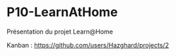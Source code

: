 # P10-LearnAtHome
Présentation du projet Learn@Home

Kanban : https://github.com/users/Hazghard/projects/2
